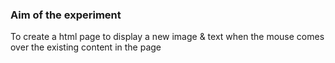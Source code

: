 ### Aim of the experiment

To create a html page to display a new image & text when the mouse comes over the existing content in the page
